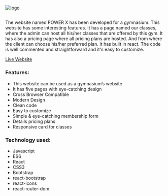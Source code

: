 ![logo](https://www.linkpicture.com/q/Untitled-1_28.png)
##
The website named POWER X has been developed for a gymnasium. This website has some interesting features. It has a page named our classes, where the admin can host all his/her classes that are offered by this gym. It has also a pricing page where all pricing plans are hosted. And from where the client can choose his/her preferred plan. It has built in react. The code is well commented and straightforward and it's easy to customize.

[Live Website](https://power-x-rb.netlify.app/)

### Features:
* This website can be used as a gymnasium’s website
*	It has five pages with eye-catching design
*	Cross Browser Compatible
*	Modern Design
*	Clean code
*	Easy to customize
*	Simple & eye-catching membership form
*	Details pricing plans
*	Responsive card for classes

### Technology used:
* Javascript
* ES6
* React
* CSS3
* Bootstrap
* react-bootstrap
* react-icons
* react-router-dom
